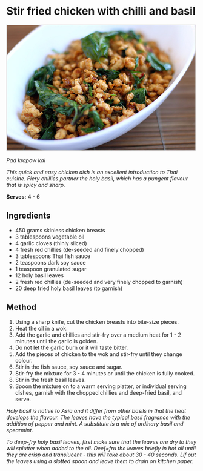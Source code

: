 # Stir fried chicken with chilli and basil

![Name](resources/stir-fried-chicken.jpg)

*Pad krapow kai*

*This quick and easy chicken dish is an excellent introduction to Thai cuisine. Fiery chillies partner the holy basil, which has a pungent flavour that is spicy and sharp.*

**Serves:** 4 - 6

## Ingredients
- 450 grams skinless chicken breasts
- 3 tablespoons vegetable oil
- 4 garlic cloves (thinly sliced)
- 4 fresh red chillies (de-seeded and finely chopped)
- 3 tablespoons Thai fish sauce
- 2 teaspoons dark soy sauce
- 1 teaspoon granulated sugar
- 12 holy basil leaves
- 2 fresh red chillies (de-seeded and very finely chopped to garnish)
- 20 deep fried holy basil leaves (to garnish)

## Method
1. Using a sharp knife, cut the chicken breasts into bite-size pieces.
1. Heat the oil in a wok.
1. Add the garlic and chillies and stir-fry over a medium heat for 1 - 2 minutes until the garlic is golden.
1. Do not let the garlic burn or it will taste bitter.
1. Add the pieces of chicken to the wok and stir-fry until they change colour.
1. Stir in the fish sauce, soy sauce and sugar.
1. Stir-fry the mixture for 3 - 4 minutes or until the chicken is fully cooked.
1. Stir in the fresh basil leaves.
1. Spoon the mixture on to a warm serving platter, or individual serving dishes, garnish with the chopped chillies and deep-fried basil, and serve.

*Holy basil is native to Asia and it differ from other basils in that the heat develops the flavour. The leaves have the typical basil fragrance with the addition of pepper and mint. A substitute is a mix of ordinary basil and spearmint.*

*To deep-fry holy basil leaves, first make sure that the leaves are dry to they will splutter when added to the oil. Dee[=fru the leaves briefly in hot oil until they are crisp and translucent - this will take about 30 - 40 seconds. Lif out the leaves using a slotted spoon and leave them to drain on kitchen paper.*